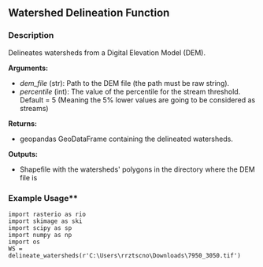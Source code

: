 ## Watershed Delineation Function

### Description
Delineates watersheds from a Digital Elevation Model (DEM).

**Arguments:**
- *dem_file* (str): Path to the DEM file (the path must be raw string).
- *percentile* (int): The value of the percentile for the stream threshold. Default = 5 (Meaning the 5% lower values are going to be considered as streams)

**Returns:**
- geopandas GeoDataFrame containing the delineated watersheds.
    
**Outputs:**
- Shapefile with the watersheds' polygons in the directory where the DEM file is
  
### Example Usage**
```import geopandas as gpd
import rasterio as rio
import skimage as ski
import scipy as sp
import numpy as np
import os
WS = delineate_watersheds(r'C:\Users\rrztscno\Downloads\7950_3050.tif')
```
